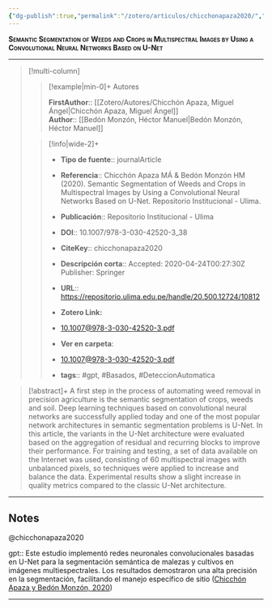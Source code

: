 ```yaml
---
{"dg-publish":true,"permalink":"/zotero/articulos/chicchonapaza2020/","title":"Semantic Segmentation of Weeds and Crops in Multispectral Images by Using a Convolutional Neural Networks Based on U-Net","tags":["#zotero"]}
---
```



<span style="font-variant:small-caps; font-weight: bold;">Semantic Segmentation of Weeds and Crops in Multispectral Images by Using a Convolutional Neural Networks Based on U-Net</span>

---


> [!multi-column]
>
>> [!example|min-0]+ Autores
>> 
>> **FirstAuthor**:: [[Zotero/Autores/Chicchón Apaza, Miguel Ángel\|Chicchón Apaza, Miguel Ángel]]  
>> **Author**:: [[Bedón Monzón, Héctor Manuel\|Bedón Monzón, Héctor Manuel]]  
 >
>
>> [!info|wide-2]+
>>
>> - **Tipo de fuente**:: journalArticle
>> - **Referencia**:: Chicchón Apaza MÁ & Bedón Monzón HM (2020). Semantic Segmentation of Weeds and Crops in Multispectral Images by Using a Convolutional Neural Networks Based on U-Net. Repositorio Institucional - Ulima.
>> - **Publicación**:: Repositorio Institucional - Ulima
>> - **DOI**:: 10.1007/978-3-030-42520-3_38
>> - **CiteKey**:: chicchonapaza2020
>> - **Descripción corta**:: Accepted: 2020-04-24T00:27:30Z
Publisher: Springer
>> - **URL**:: https://repositorio.ulima.edu.pe/handle/20.500.12724/10812
>> - **Zotero Link:** 
>> - [10.1007@978-3-030-42520-3.pdf](zotero://select/library/items/DVMX8PPQ)
>>
>> - **Ver en carpeta**: 
>> - [10.1007@978-3-030-42520-3.pdf](file://J:\OneDrive\Articulos\10.1007@978-3-030-42520-3.pdf)
>> - **tags**:: #gpt, #Basados, #DeteccionAutomatica



> [!abstract]+ 
>A first step in the process of automating weed removal in precision agriculture is the semantic segmentation of crops, weeds and soil. Deep learning techniques based on convolutional neural networks are successfully applied today and one of the most popular network architectures in semantic segmentation problems is U-Net. In this article, the variants in the U-Net architecture were evaluated based on the aggregation of residual and recurring blocks to improve their performance. For training and testing, a set of data available on the Internet was used, consisting of 60 multispectral images with unbalanced pixels, so techniques were applied to increase and balance the data. Experimental results show a slight increase in quality metrics compared to the classic U-Net architecture.


--- 

## Notes

@chicchonapaza2020

gpt:: Este estudio implementó redes neuronales convolucionales basadas en U-Net para la segmentación semántica de malezas y cultivos en imágenes multiespectrales. Los resultados demostraron una alta precisión en la segmentación, facilitando el manejo específico de sitio ([Chicchón Apaza y Bedón Monzón, 2020](zotero://select/library/items/5W3RND3J))






---







